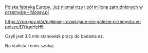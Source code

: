 [Polska fabryką Europy. Już niemal trzy i pół miliona zatrudnionych w przemyśle - Money.pl](https://www.money.pl/gospodarka/polska-fabryka-europy-juz-niemal-trzy-i-pol-miliona-zatrudnionych-w-przemysle-6391890538481281a.html)



https://zpe.gov.pl/a/najlepiej-rozwijajace-sie-galezie-przemyslu-w-polsce/DYtqoHcH5



Czyli jest 3.5 mln stanowisk pracy do badania ez.



Na statista i emis szukaj.

